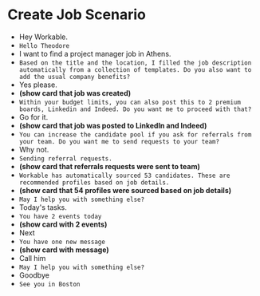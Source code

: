 # Create Job Scenario

- Hey Workable.
- `Hello Theodore`
- I want to find a project manager job in Athens.
- `Based on the title and the location, I filled the job description automatically from a collection of templates. Do you also want to add the usual company benefits?`
- Yes please.
- **(show card that job was created)**
- `Within your budget limits, you can also post this to 2 premium boards, Linkedin and Indeed. Do you want me to proceed with that?`
- Go for it.
- **(show card that job was posted to LinkedIn and Indeed)**
- `You can increase the candidate pool if you ask for referrals from your team. Do you want me to send requests to your team?`
- Why not.
- `Sending referral requests.`
- **(show card that referrals requests were sent to team)**
- `Workable has automatically sourced 53 candidates. These are recommended profiles based on job details.`
- **(show card that 54 profiles were sourced based on job details)**
- `May I help you with something else?`
- Today's tasks.
- `You have 2 events today`
- **(show card with 2 events)**
- Next
- `You have one new message`
- **(show card with message)**
- Call him
- `May I help you with something else?`
- Goodbye
- `See you in Boston`
